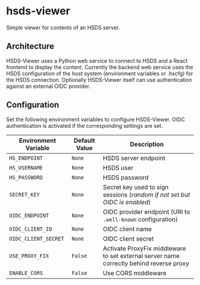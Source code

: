 # hsds-viewer

Simple viewer for contents of an HSDS server.

## Architecture

HSDS-Viewer uses a Python web service to connect to HSDS and a React frontend to display the content.
Currently the backend web service uses the HSDS configuration of the host system (environment variables or .hscfg)
for the HSDS connection. Optionally HSDS-Viewer itself can use authentication against an external OIDC provider.

## Configuration

Set the following environment variables to configure HSDS-Viewer.
OIDC authentication is activated if the corresponding settings are set.

Environment Variable | Default Value | Description
---------------------|---------------|---------------------
`HS_ENDPOINT`        | `None`        | HSDS server endpoint
`HS_USERNAME`        | `None`        | HSDS user
`HS_PASSWORD`        | `None`        | HSDS password
`SECRET_KEY`         | `None`        | Secret key used to sign sessions (*random if not set but OIDC is enabled*)
`OIDC_ENDPOINT`      | `None`        | OIDC provider endpoint (URI to `.well-known` configuration)
`OIDC_CLIENT_ID`     | `None`        | OIDC client name
`OIDC_CLIENT_SECRET` | `None`        | OIDC client secret
`USE_PROXY_FIX`      | `False`       | Activate ProxyFix middleware to set external server name correctly behind reverse proxy
`ENABLE_CORS`        | `False`       | Use CORS middleware
